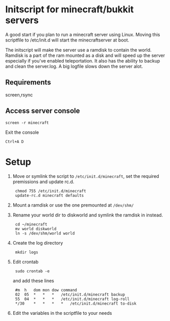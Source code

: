Initscript for minecraft/bukkit servers
=======================================
A good start if you plan to run a minecraft server using Linux.
Moving this scriptfile to /etc/init.d will start the minecraftserver at boot.

The initscript will make the server use a ramdisk to contain the world.
Ramdisk is a part of the ram mounted as a disk and will speed up the
server especially if you've enabled teleportation. It also has the
ability to backup and clean the server.log. A big logfile slows down the
server alot.


Requirements
------------
screen,rsync

Access server console
---------------------

	screen -r minecraft

Exit the console
	
	Ctrl+A D

Setup
=====

1. Move or symlink the script to `/etc/init.d/minecraft`, set the required premissions and update rc.d.

		chmod 755 /etc/init.d/minecraft
		update-rc.d minecraft defaults

2. Mount a ramdisk or use the one premounted at `/dev/shm/`

3. Rename your world dir to diskworld and symlink the ramdisk in instead.

		cd ~/minecraft
		mv world diskworld
		ln -s /dev/shm/world world

4. Create the log directory

		mkdir logs

5. Edit crontab

		sudo crontab -e

	and add these lines

		#m 	h 	dom	mon	dow	command
		02 	05 	*	*	*	/etc/init.d/minecraft backup
		55 	04 	*	*	*	/etc/init.d/minecraft log-roll
		*/30 	* 	*	*	*	/etc/init.d/minecraft to-disk

6. Edit the variables in the scriptfile to your needs
